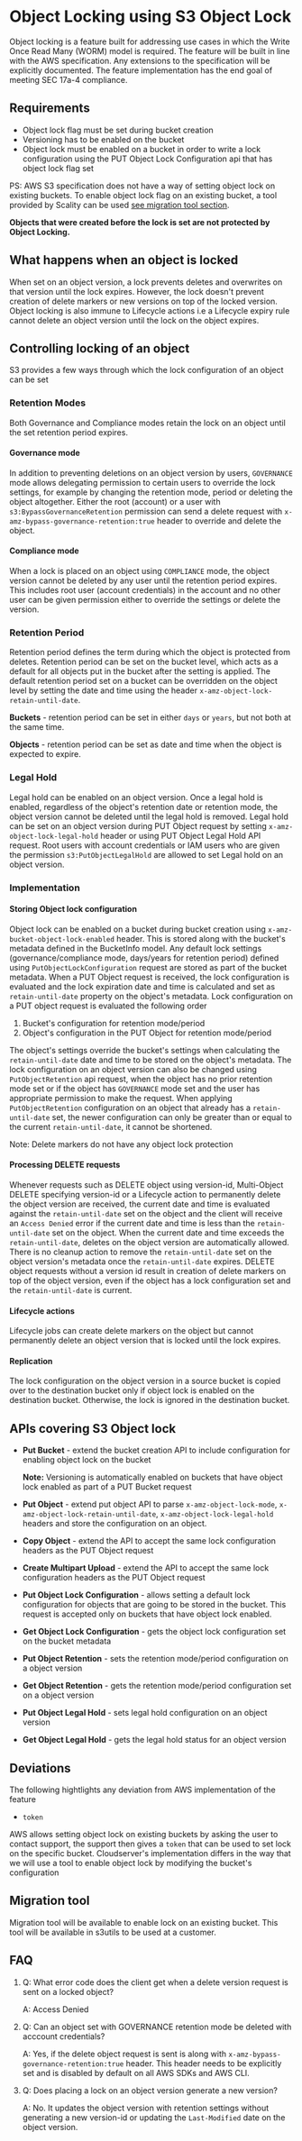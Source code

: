 # Object Locking using S3 Object Lock

Object locking is a feature built for addressing use cases in which the
Write Once Read Many (WORM) model is required. The feature will be built in line
with the AWS specification. Any extensions to the specification will be explicitly
documented. The feature implementation has the end goal of meeting
SEC 17a-4 compliance.

## Requirements

* Object lock flag must be set during bucket creation
* Versioning has to be enabled on the bucket
* Object lock must be enabled on a bucket in order to write a lock configuration
  using the PUT Object Lock Configuration api that has object lock flag set

PS: AWS S3 specification does not have a way of setting object lock on existing
buckets. To enable object lock flag on an existing bucket, a tool provided by
Scality can be used [see migration tool section](#migration-tool).

**Objects that were created before the lock is set are not protected by
  Object Locking.**

## What happens when an object is locked

When set on an object version, a lock prevents deletes and overwrites on that
version until the lock expires. However, the lock doesn't prevent creation of
delete markers or new versions on top of the locked version.
Object locking is also immune to Lifecycle actions i.e a Lifecycle expiry rule
cannot delete an object version until the lock on the object expires.

## Controlling locking of an object

S3 provides a few ways through which the lock configuration of an object can
be set

### Retention Modes

Both Governance and Compliance modes retain the lock on an object until the set
retention period expires.

#### Governance mode

In addition to preventing deletions on an object version by users,
`GOVERNANCE` mode allows delegating permission to certain users to override
the lock settings, for example by changing the retention mode, period
or deleting the object altogether.
Either the root (account) or a user with `s3:BypassGovernanceRetention`
permission can send a delete request with
`x-amz-bypass-governance-retention:true` header to override and delete the
object.

#### Compliance mode

When a lock is placed on an object using `COMPLIANCE` mode, the object version
cannot be deleted by any user until the retention period expires.
This includes root user (account credentials) in the account and no other user
can be given permission either to override the settings or delete the version.

### Retention Period

Retention period defines the term during which the object is protected from
deletes.
Retention period can be set on the bucket level, which acts as a default for all
objects put in the bucket after the setting is applied. The default retention
period set on a bucket can be overridden on the object level by setting the date
and time using the header `x-amz-object-lock-retain-until-date`.

**Buckets** -  retention period can be set in either `days` or `years`, but not
both at the same time.

**Objects** - retention period can be set as date and time when the object is
expected to expire.

### Legal Hold

Legal hold can be enabled on an object version. Once a legal hold is enabled,
regardless of the object's retention date or retention mode, the object version
cannot be deleted until the legal hold is removed.
Legal hold can be set on an object version during PUT Object request by setting
`x-amz-object-lock-legal-hold` header or using PUT Object Legal Hold API
request.
Root users with account credentials or IAM users who are given the permission
`s3:PutObjectLegalHold` are allowed to set Legal hold on an object version.

### Implementation

#### Storing Object lock configuration

Object lock can be enabled on a bucket during bucket creation using
`x-amz-bucket-object-lock-enabled` header. This is stored along with the
bucket's metadata defined in the BucketInfo model.
Any default lock settings (governance/compliance mode, days/years for retention
period) defined using `PutObjectLockConfiguration` request are stored
as part of the bucket metadata.
When a PUT Object request is received, the lock configuration is evaluated and
the lock expiration date and time is calculated and set as `retain-until-date`
property on the object's metadata.
Lock configuration on a PUT object request is evaluated the following order

1. Bucket's configuration for retention mode/period
2. Object's configuration in the PUT Object for retention mode/period

The object's settings override the bucket's settings when calculating the
`retain-until-date` date and time to be stored on the object's metadata.
The lock configuration on an object version can also be changed using
`PutObjectRetention` api request, when the object has no prior retention mode
set or if the object has `GOVERNANCE` mode set and the user has appropriate
permission to make the request. When applying `PutObjectRetention` configuration
on an object that already has a `retain-until-date` set, the newer configuration
can only be greater than or equal to the current `retain-until-date`, it cannot
be shortened.

Note: Delete markers do not have any object lock protection

#### Processing DELETE requests

Whenever requests such as DELETE object using version-id,
Multi-Object DELETE specifying version-id or a Lifecycle action to
permanently delete the object version are received, the current date and time is
evaluated against the `retain-until-date` set on the object and the client will
receive an `Access Denied` error if the current date and time is less than the
`retain-until-date` set on the object.
When the current date and time exceeds the `retain-until-date`, deletes on the
object version are automatically allowed. There is no cleanup action to remove
the `retain-until-date` set on the object version's metadata once the
`retain-until-date` expires.
DELETE object requests without a version id result in creation of delete markers
on top of the object version, even if the object has a lock configuration set
and the `retain-until-date` is current.

#### Lifecycle actions

Lifecycle jobs can create delete markers on the object but cannot permanently
delete an object version that is locked until the lock expires.

#### Replication

The lock configuration on the object version in a source bucket is copied over
to the destination bucket only if object lock is enabled on the destination
bucket. Otherwise, the lock is ignored in the destination bucket.

## APIs covering S3 Object lock

* **Put Bucket** - extend the bucket creation API to include configuration for
  enabling object lock on the bucket

  **Note:** Versioning is automatically enabled on buckets that have object lock
  enabled as part of a PUT Bucket request

* **Put Object** - extend put object API to parse `x-amz-object-lock-mode`,
  `x-amz-object-lock-retain-until-date`, `x-amz-object-lock-legal-hold`
  headers and store the configuration on an object.

* **Copy Object** - extend the API to accept the same lock configuration
  headers as the PUT Object request

* **Create Multipart Upload** - extend the API to accept the same lock
  configuration headers as the PUT Object request

* **Put Object Lock Configuration** - allows setting a default lock
  configuration for objects that are going to be stored in the bucket. This
  request is accepted only on buckets that have object lock enabled.

* **Get Object Lock Configuration** - gets the object lock configuration set on
  the bucket metadata

* **Put Object Retention** - sets the retention mode/period configuration on a
  object version

* **Get Object Retention** - gets the retention mode/period configuration set
  on a object version

* **Put Object Legal Hold** - sets legal hold configuration on an object version

* **Get Object Legal Hold** - gets the legal hold status for an object version

## Deviations

The following hightlights any deviation from AWS implementation of the feature

-  `token`

  AWS allows setting object lock on existing buckets by asking the user to
  contact support, the support then gives a `token` that can be used to set lock
  on the specific bucket. Cloudserver's implementation differs in the way that
  we will use a tool to enable object lock by modifying the bucket's configuration

## Migration tool

Migration tool will be available to enable lock on an existing bucket. This tool
will be available in s3utils to be used at a customer.

## FAQ

1. Q: What error code does the client get when a delete version request is sent on
   a locked object?

   A: Access Denied

2. Q: Can an object set with GOVERNANCE retention mode be deleted with acccount
   credentials?

   A: Yes, if the delete object request is sent is along with
   `x-amz-bypass-governance-retention:true` header. This header needs to be
   explicitly set and is disabled by default on all AWS SDKs and AWS CLI.

3. Q: Does placing a lock on an object version generate a new version?

   A: No. It updates the object version with retention settings without
   generating a new version-id or updating the `Last-Modified` date on the
   object version.
